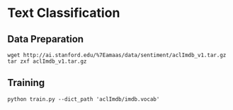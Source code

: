 # Text Classification

## Data Preparation
```
wget http://ai.stanford.edu/%7Eamaas/data/sentiment/aclImdb_v1.tar.gz
tar zxf aclImdb_v1.tar.gz
```

## Training
```
python train.py --dict_path 'aclImdb/imdb.vocab'
```
